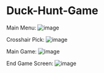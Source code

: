 # Duck-Hunt-Game
Main Menu:
![image](https://user-images.githubusercontent.com/100946782/216793818-9d3c9de5-5417-4e75-b67f-d246d3f7b33d.png)

Crosshair Pick:
![image](https://user-images.githubusercontent.com/100946782/216793832-e8f11ede-e7b9-47fb-badf-cf0a58e5b8a8.png)

Main Game:
![image](https://user-images.githubusercontent.com/100946782/216793843-3b836e57-6e11-4bc0-b00f-165daa545b0a.png)

End Game Screen:
![image](https://user-images.githubusercontent.com/100946782/216793852-a86539a6-64a0-47ee-8c3a-0fedb14a934e.png)
